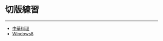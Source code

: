 <h1>切版練習</h1>
<hr>

- <a href="https://candace802.github.io/project/kungfu/">中華料理</a><br>
- <a href="https://candace802.github.io/project/windows8/">Windows8</a>   
